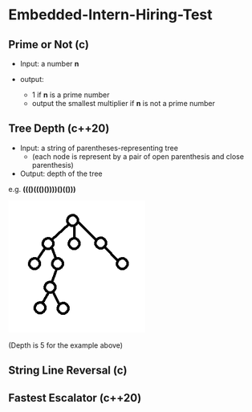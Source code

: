 # Embedded-Intern-Hiring-Test
 
## Prime or Not (c)
- Input: a number **n**

- output:
  - 1 if **n** is a prime number
  - output the smallest multiplier if **n** is not a prime number

## Tree Depth (c++20)
- Input: a string of parentheses-representing tree 
  - (each node is represent by a pair of open parenthesis and close parenthesis) 
- Output: depth of the tree

e.g. **((()((()())))()(()))**

![tree_example](https://github.com/zhuoming34/Embedded-Intern-Hiring-Test/blob/main/tree_example.png)

(Depth is 5 for the example above)




## String Line Reversal (c)

## Fastest Escalator (c++20)
